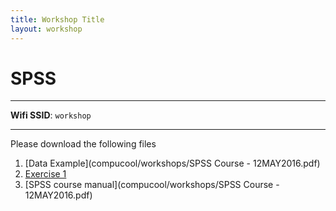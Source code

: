 ```yaml
---
title: Workshop Title
layout: workshop
---
```


# SPSS

--------

**Wifi SSID**: `workshop`


---------

Please download the following files


1. [Data Example](compucool/workshops/SPSS Course - 12MAY2016.pdf)
2. [Exercise 1](/lrn2compute/workshops/data/Test_1_Score.xlsx)
3. [SPSS course manual](compucool/workshops/SPSS Course - 12MAY2016.pdf)
